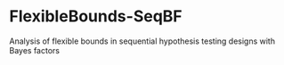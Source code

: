 # FlexibleBounds-SeqBF
Analysis of flexible bounds in sequential hypothesis testing designs with Bayes factors

